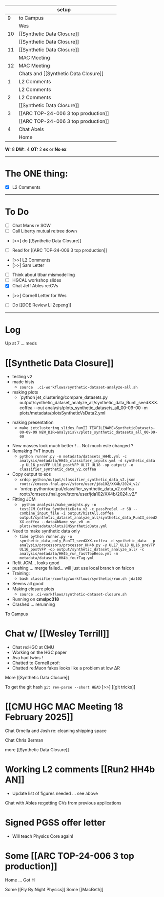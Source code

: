 
|     | setup                                |     |
| --- | ------------------------------------ | --- |
| 9   | to Campus                            |     |
|     | Wes                                  |     |
| 10  | [[Synthetic Data Closure]]           |     |
|     | [[Synthetic Data Closure]]           |     |
| 11  | [[Synthetic Data Closure]]           |     |
|     | MAC Meeting                          |     |
| 12  | MAC Meeting                          |     |
|     | Chats and [[Synthetic Data Closure]] |     |
| 1   | L2 Comments                          |     |
|     | L2 Comments                          |     |
| 2   | L2 Comments                          |     |
|     | [[Synthetic Data Closure]]           |     |
| 3   | [[ARC TOP-24-006 3 top production]]  |     |
|     | [[ARC TOP-24-006 3 top production]]  |     |
| 4   | Chat Abels                           |     |
|     | Home                                 |     |

**W:** 8 
**DW:**. 4
**OT:** 2
**ex** or **No ex**

---
# The ONE thing: 
- [x]  L2 Comments

---
# To Do

- [ ]  Chat Mans re SOW
- [ ] Call Liberty mutual re:tree down
- [>>] do [[Synthetic Data Closure]]
- [ ] Read for [[ARC TOP-24-006 3 top production]]
- [>>]  L2 Comments
- [>>] Sam Letter
- [ ] Think about ttbar mismodelling
- [ ] HGCAL workshop slides 
- [x] Chat Jeff Ables re:CVs
- [>>] Cornell Letter for Wes
- [ ] Do  [[DOE Review Li Zepeng]]

---

# Log

Up at 7 ... meds

# [[Synthetic Data Closure]]
- testing v2 
- made hists 
	- `source  .ci-workflows/synthetic-dataset-analyze-all.sh `
- making plots
	- `python  jet_clustering/compare_datasets.py  output/synthetic_dataset_analyze_all/synthetic_data_RunII_seedXXX.coffea   --out analysis/plots_synthetic_datasets_all_00-09-00 -m plots/metadata/plotsSyntheticVsData2.yml
* making presentation
	* `make jetclustering_slides_RunII TEXFILENAME=SyntheticDatasets-00-09-09 NEW_DIR=analysis\\/plots_synthetic_datasets_all_00-09-00`
- New masses look much better ! ... Not much esle changed ?
- Remaking FvT inputs
	- `python runner.py -m metadata/datasets_HH4b.yml -c analysis/metadata/HH4b_classifier_inputs.yml -d synthetic_data -y UL16_preVFP UL16_postVFP UL17 UL18 -op output/ -o classifier_synthetic_data_v2.coffea`
- Copy output to eos
	- `xrdcp python/output/classifier_synthetic_data_v2.json root://cmseos.fnal.gov//store/user/jda102/XX4b/2024_v2/`
	- `xrdcp python/output/classifier_synthetic_data_v2.coffea root://cmseos.fnal.gov//store/user/jda102/XX4b/2024_v2/'
- Fitting JCM
	- ` python analysis/make_weights.py -o testJCM_Coffea_SyntheticData_v2 -c passPreSel -r SB --combine_input_file -i output/histAll.coffea output/synthetic_dataset_analyze_all/synthetic_data_RunII_seedXXX.coffea --data4bName syn_v0 -m plots/metadata/plotsJCMSyntheticData.yml`
- Need to make synthetic data only
	- `time python runner.py -o synthetic_data_only_RunII_seedXXX.coffea -d synthetic_data  -p analysis/processors/processor_HH4b.py -y UL17 UL18 UL16_preVFP UL16_postVFP -op output/synthetic_dataset_analyze_all/ -c analysis/metadata/HH4b_run_fastTopReco.yml -m metadata/datasets_HH4b_fourTag.yml`
- Refit JCM... looks good
- pushing ... merge failed... will just use local branch on falcon
- Training:
	- `bash classifier/config/workflows/synthetic/run.sh jda102`
- Seems all good
- Making closure plots
	- `source .ci-workflows/synthetic-dataset-closure.sh`
- Running on **cmslpc318** 
- Crashed ... rerunning

To Campus 

# Chat w/ [[Wesley Terrill]]
- Chat re:HGC at CMU
- Working on the HGC paper
- Ava had twins ! 
- Chatted to Cornell prof: 
- Chatted re:Muon fakes looks like a problem at low ΔR

More [[Synthetic Data Closure]]

To get the git hash
`git rev-parse --short HEAD` [>>]  [[git tricks]]


# [[CMU HGC MAC Meeting 18 February 2025]]

Chat Ornella and Josh re: cleaning shipping space

Chat Chris Berman

more [[Synthetic Data Closure]]


# Working L2 comments [[Run2 HH4b AN]]
- Update list of figures needed ... see above

Chat with Ables  re:getting CVs from previous applications

# Signed PGSS offer letter
- Will teach Physics Core again!

# Some [[ARC TOP-24-006 3 top production]]


Home ... Got H 

Some [[Fly By Night Physics]]
Some [[MacBeth]]